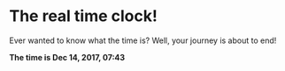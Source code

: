 # The real time clock!

Ever wanted to know what the time is? Well, your journey is about to end!

**The time is Dec 14, 2017, 07:43**